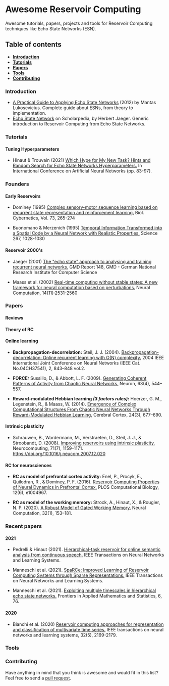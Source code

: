 # Awesome Reservoir Computing

Awesome tutorials, papers, projects and tools for Reservoir Computing techniques like Echo State Networks (ESN).

## Table of contents

* **[Introduction](#introduction)**
* **[Tutorials](#tutorials)**
* **[Papers](#papers)**
* **[Tools](#tools)**
* **[Contributing](#contributing)**


### Introduction

- [A Practical Guide to Applying Echo State Networks](http://citeseerx.ist.psu.edu/viewdoc/download?doi=10.1.1.720.616&rep=rep1&type=pdf) 
(2012) by Mantas Lukosevicius. Complete guide about ESNs, from theory to implementation.
- [Echo State Network](http://www.scholarpedia.org/article/Echo_state_network) on Scholarpedia, by Herbert Jaeger. Generic introduction to Reservoir Computing from Echo State Networks.


### Tutorials

  #### Tuning Hyperparameters
  
  - Hinaut & Trouvain (2021) [Which Hype for My New Task? Hints and Random Search for Echo State Networks Hyperparameters.](https://hal.inria.fr/hal-03203318/document) In International Conference on Artificial Neural Networks (pp. 83-97).

### Founders

#### Early Reservoirs
- Dominey (1995) [Complex sensory-motor sequence learning based on recurrent 
state representation and reinforcement learning.](https://www.researchgate.net/profile/Peter-Dominey/publication/15651430_Complex_sensory-motor_sequence_learning_based_on_recurrent_state_representation_and_reinforcement_learning/links/00b7d51f0e1c84ba2d000000/Complex-sensory-motor-sequence-learning-based-on-recurrent-state-representation-and-reinforcement-learning.pdf) Biol. Cybernetics, Vol. 73, 265-274 

- Buonomano & Merzenich (1995) [Temporal Information Transformed into a Spatial Code 
by a Neural Network with Realistic Properties.](https://personal.utdallas.edu/~kilgard/11c%20BuonomanoMerzenich_Science1995.pdf) Science 267, 1028-1030

#### Reservoir 2000's

- Jaeger (2001) [The "echo state" approach to analysing and training recurrent neural networks.](https://www.ai.rug.nl/minds/uploads/EchoStatesTechRep.pdf) GMD Report 148, GMD - German National Research Institute for Computer Science 

- Maass et al. (2002) [Real-time computing without stable states: A new framework for neural computation based on perturbations.](https://citeseerx.ist.psu.edu/viewdoc/download?doi=10.1.1.183.2874&rep=rep1&type=pdf) Neural Computation, 14(11):2531-2560

### Papers

  #### Reviews
  

  #### Theory of RC
  
  
  #### Online learning

  - **Backpropagation-decorrelation:** Steil, J. J. (2004). [Backpropagation-decorrelation: Online recurrent learning with O(N) complexity.](https://www.researchgate.net/profile/Jochen-Steil/publication/4116728_Backpropagation-Decorrelation_Online_recurrent_learning_with_ON_complexity/links/00463519271a850735000000/Backpropagation-Decorrelation-Online-recurrent-learning-with-ON-complexity.pdf) 2004 IEEE International Joint Conference on Neural Networks (IEEE Cat. No.04CH37541), 2, 843–848 vol.2.
  
  - **FORCE:** Sussillo, D., & Abbott, L. F. (2009). [Generating Coherent Patterns of Activity from Chaotic Neural Networks.](https://www.sciencedirect.com/science/article/pii/S0896627309005479) Neuron, 63(4), 544–557.
 
  - **Reward-modulated Hebbian learning *(3 factors rules)*:** Hoerzer, G. M., Legenstein, R., & Maass, W. (2014). [Emergence of Complex Computational Structures From Chaotic Neural Networks Through Reward-Modulated Hebbian Learning.](https://academic.oup.com/cercor/article/24/3/677/392266) Cerebral Cortex, 24(3), 677–690.

  #### Intrinsic plasticity
  
  - Schrauwen, B., Wardermann, M., Verstraeten, D., Steil, J. J., & Stroobandt, D. (2008). [Improving reservoirs using intrinsic plasticity.](https://www.sciencedirect.com/science/article/pii/S0925231208000519)
 Neurocomputing, 71(7), 1159–1171. https://doi.org/10.1016/j.neucom.2007.12.020

  #### RC for neurosciences
  
  - **RC as model of prefrontal cortex activity:** Enel, P., Procyk, E., Quilodran, R., & Dominey, P. F. (2016). [Reservoir Computing Properties of Neural Dynamics in Prefrontal Cortex.](https://journals.plos.org/ploscompbiol/article?id=10.1371/journal.pcbi.1004967) PLOS Computational Biology, 12(6), e1004967.

  - **RC as model of the working memory:** Strock, A., Hinaut, X., & Rougier, N. P. (2020). [A Robust Model of Gated Working Memory.](https://www.biorxiv.org/content/biorxiv/early/2019/08/01/589564.full.pdf) Neural Computation, 32(1), 153–181.
  
### Recent papers

  #### 2021
  
  - Pedrelli & Hinaut (2021). [Hierarchical-task reservoir for online semantic analysis from continuous speech.](https://ieeexplore.ieee.org/iel7/5962385/6104215/09548713.pdf) IEEE Transactions on Neural Networks and Learning Systems.
  
  - Manneschi et al. (2021). [SpaRCe: Improved Learning of Reservoir Computing Systems through Sparse Representations.](https://ieeexplore.ieee.org/iel7/5962385/6104215/09514399.pdf) IEEE Transactions on Neural Networks and Learning Systems.

  - Manneschi et al. (2021). [Exploiting multiple timescales in hierarchical echo state networks.](https://internal-journal.frontiersin.org/articles/10.3389/fams.2020.616658/full) Frontiers in Applied Mathematics and Statistics, 6, 76.


  #### 2020
  
  - Bianchi et al. (2020) [Reservoir computing approaches for representation and classification of multivariate time series.](https://ieeexplore.ieee.org/iel7/5962385/6104215/09127499.pdf) IEEE transactions on neural networks and learning systems, 32(5), 2169-2179.


### Tools


### Contributing

Have anything in mind that you think is awesome and would fit in this list? Feel free to send a [pull request](https://github.com/reservoirpy/awesome-reservoir-computing/pulls).
